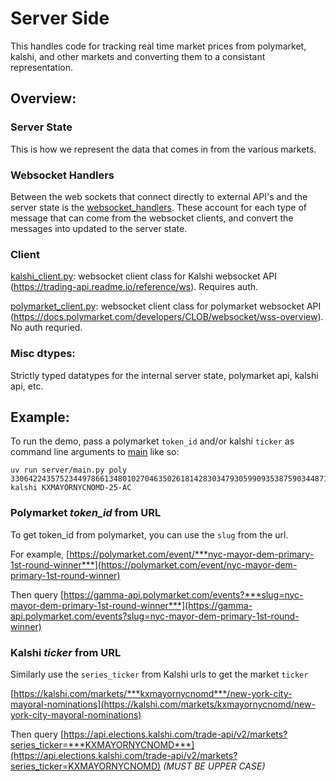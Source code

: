 # Server Side

This handles code for tracking real time market prices from polymarket, kalshi, and other markets and 
converting them to a consistant representation.

## Overview:

### Server State

This is how we represent the data that comes in from the various markets.

### Websocket Handlers

Between the web sockets that connect directly to external API's and the server state is the [websocket_handlers](./websocket_handlers.py).
These account for each type of message that can come from the websocket clients, and convert the messages
into updated to the server state.

### Client

[kalshi_client.py](./kalshi_client.py): websocket client class for Kalshi websocket API (https://trading-api.readme.io/reference/ws).
Requires auth.

[polymarket_client.py](./polymarket_client.py): websocket client class for polymarket websocket API (https://docs.polymarket.com/developers/CLOB/websocket/wss-overview).
No auth requried.

### Misc dtypes:

Strictly typed datatypes for the internal server state, polymarket api, kalshi api, etc.

## Example:

To run the demo, pass a polymarket `token_id` and/or kalshi `ticker` as command line arguments to [main](./main.py) like so:

```
uv run server/main.py poly 33064224357523449786613480102704635026181428303479305990935387590344871823925 kalshi KXMAYORNYCNOMD-25-AC
```

### Polymarket _token_id_ from URL

To get token_id from polymarket, you can use the `slug` from the url. 

For example, [https://polymarket.com/event/***nyc-mayor-dem-primary-1st-round-winner***](https://polymarket.com/event/nyc-mayor-dem-primary-1st-round-winner)

Then query [https://gamma-api.polymarket.com/events?***slug=nyc-mayor-dem-primary-1st-round-winner***](https://gamma-api.polymarket.com/events?slug=nyc-mayor-dem-primary-1st-round-winner)

### Kalshi _ticker_ from URL

Similarly use the `series_ticker` from Kalshi urls to get the market `ticker`

[https://kalshi.com/markets/***kxmayornycnomd***/new-york-city-mayoral-nominations](https://kalshi.com/markets/kxmayornycnomd/new-york-city-mayoral-nominations)

Then query [https://api.elections.kalshi.com/trade-api/v2/markets?series_ticker=***KXMAYORNYCNOMD***](https://api.elections.kalshi.com/trade-api/v2/markets?series_ticker=KXMAYORNYCNOMD) _(MUST BE UPPER CASE)_
